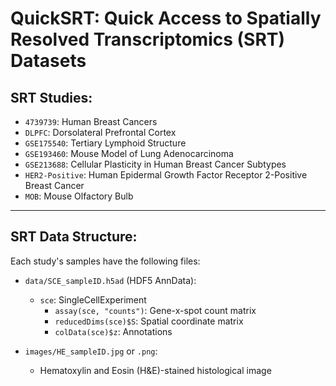 # QuickSRT: Quick Access to Spatially Resolved Transcriptomics (SRT) Datasets

## SRT Studies:

- `4739739`: Human Breast Cancers  
- `DLPFC`: Dorsolateral Prefrontal Cortex  
- `GSE175540`: Tertiary Lymphoid Structure  
- `GSE193460`: Mouse Model of Lung Adenocarcinoma  
- `GSE213688`: Cellular Plasticity in Human Breast Cancer Subtypes  
- `HER2-Positive`: Human Epidermal Growth Factor Receptor 2-Positive Breast Cancer  
- `MOB`: Mouse Olfactory Bulb  

---

## SRT Data Structure:

Each study's samples have the following files:

- `data/SCE_sampleID.h5ad` (HDF5 AnnData):
  - `sce`: SingleCellExperiment
    - `assay(sce, "counts")`: Gene-x-spot count matrix
    - `reducedDims(sce)$S`: Spatial coordinate matrix
    - `colData(sce)$z`: Annotations 

- `images/HE_sampleID.jpg` or `.png`:  
  - Hematoxylin and Eosin (H&E)-stained histological image
